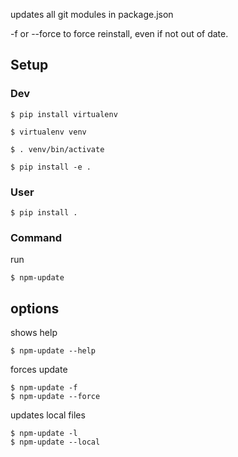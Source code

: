 updates all git modules in package.json

-f or --force to force reinstall, even if not out of date.

## Setup


### Dev

```
$ pip install virtualenv
```
```
$ virtualenv venv
```
```
$ . venv/bin/activate
```
```
$ pip install -e .
```


### User

```
$ pip install .
```


### Command
run

```
$ npm-update
```

options
---
shows help
```
$ npm-update --help
```
forces update
```
$ npm-update -f
$ npm-update --force
```
updates local files
```
$ npm-update -l
$ npm-update --local
```